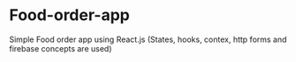 # Food-order-app
Simple Food order app using React.js (States, hooks, contex, http forms and firebase concepts are used)
